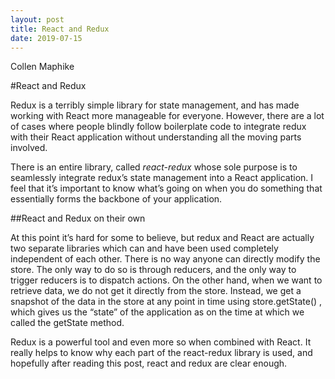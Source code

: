 ```yaml
---
layout: post
title: React and Redux
date: 2019-07-15
---
```


Collen Maphike


#React and Redux

Redux is a terribly simple library for state management, and has made working with React more manageable for everyone. However, there are a lot of cases where people blindly follow boilerplate code to integrate redux with their React application without understanding all the moving parts involved.

There is an entire library, called *react-redux* whose sole purpose is to seamlessly integrate redux’s state management into a React application. I feel that it’s important to know what’s going on when you do something that essentially forms the backbone of your application.

##React and Redux on their own

At this point it’s hard for some to believe, but redux and React are actually two separate libraries which can and have been used completely independent of each other.
There is no way anyone can directly modify the store. The only way to do so is through reducers, and the only way to trigger reducers is to dispatch actions.
On the other hand, when we want to retrieve data, we do not get it directly from the store. Instead, we get a snapshot of the data in the store at any point in time using store.getState() , which gives us the “state” of the application as on the time at which we called the getState method.

Redux is a powerful tool and even more so when combined with React. It really helps to know why each part of the react-redux library is used, and hopefully after reading this post, react and redux are clear enough.